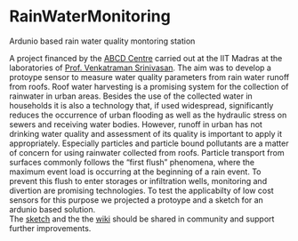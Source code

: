 # RainWaterMonitoring
Ardunio based rain water quality montoring station


A project financed by the [ABCD Centre](https://abcd-centre.org) carried out at the IIT Madras at the laboratories of [Prof. Venkatraman Srinivasan](https://home.iitm.ac.in/venkatraman/Venkatraman.htm).
The aim was to develop a protoype sensor to measure water quality parameters from rain water runoff from roofs. Roof water harvesting is a promising system for the collection of rainwater in urban areas. 
Besides the use of the collected water in households it is also a technology that, if used widespread, significantly reduces the occurrence of urban flooding as well as the hydraulic stress on sewers and receiving water bodies.
However, runoff in urban has not drinking water quality and assessment of its quality is important to apply it appropriately. Especially particles and particle bound pollutants are a matter of concern for using rainwater collected from roofs. 
Particle transport from surfaces commonly follows the “first flush” phenomena, where the maximum event load is occurring at the beginning of a rain event. To prevent this flush to enter storages or infiltration wells, monitoring and divertion are promising technologies. To test the applicabilty of low cost sensors for this purpose we projected a protoype and a sketch for an ardunio based solution.  
The [sketch](https://github.com/Jakobbenisch/RainWaterMonitoring/blob/main/sketch) and the the [wiki](https://github.com/Jakobbenisch/RainWaterMonitoring/wiki) should be shared in community and support further improvements.

